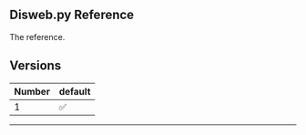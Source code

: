 ## Disweb.py Reference


The reference.


## Versions
| Number | default |
|--------|---------|
| 1      | ✅️      |
--------------------
